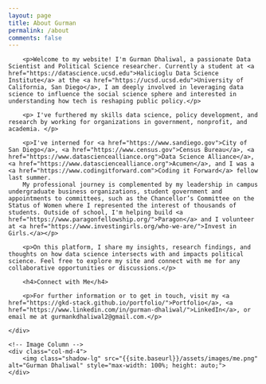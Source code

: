 ```yaml
---
layout: page
title: About Gurman
permalink: /about
comments: false
---
```


<div class="row">
    <!-- Text Column -->
    <div class="col-md-8">

        <p>Welcome to my website! I'm Gurman Dhaliwal, a passionate Data Scientist and Political Science researcher. Currently a student at <a href="https://datascience.ucsd.edu">Halicioglu Data Science Institute</a> at the <a href="https://ucsd.ucsd.edu">University of California, San Diego</a>, I am deeply involved in leveraging data science to influence the social science sphere and interested in understanding how tech is reshaping public policy.</p>

        <p> I've furthered my skills data science, policy development, and research by working for organizations in government, nonprofit, and academia. </p>

        <p>I've interned for <a href="https://www.sandiego.gov">City of San Diego</a>, <a href="https://www.census.gov">Census Bureau</a>, <a href="https://www.datasciencealliance.org">Data Science Alliance</a>, <a href="https://www.datasciencealliance.org">Acumen</a>, and I was a <a href="https://www.codingitforward.com">Coding it Forward</a> fellow last summer. 
        My professional journey is complemented by my leadership in campus undergraduate business organizations, student government and appointments to committees, such as the Chancellor’s Committee on the Status of Women where I represented the interest of thousands of students. Outside of school, I'm helping build <a href="https://www.paragonfellowship.org/">Paragon</a> and I volunteer at <a href="https://www.investingirls.org/who-we-are/">Invest in Girls.</a></p>

        <p>On this platform, I share my insights, research findings, and thoughts on how data science intersects with and impacts political science. Feel free to explore my site and connect with me for any collaborative opportunities or discussions.</p>

        <h4>Connect with Me</h4>

        <p>For further information or to get in touch, visit my <a href="https://gkd-stack.github.io/portfolio/">Portfolio</a>, <a href="https://www.linkedin.com/in/gurman-dhaliwal/">LinkedIn</a>, or email me at gurmankdhaliwal2@gmail.com.</p>

    </div>

    <!-- Image Column -->
    <div class="col-md-4">
        <img class="shadow-lg" src="{{site.baseurl}}/assets/images/me.png" alt="Gurman Dhaliwal" style="max-width: 100%; height: auto;">
    </div>
</div>


